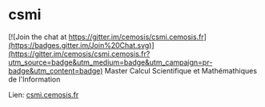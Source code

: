 # csmi

[![Join the chat at https://gitter.im/cemosis/csmi.cemosis.fr](https://badges.gitter.im/Join%20Chat.svg)](https://gitter.im/cemosis/csmi.cemosis.fr?utm_source=badge&utm_medium=badge&utm_campaign=pr-badge&utm_content=badge)
Master Calcul Scientifique et Mathémathiques de l'Information

Lien: [csmi.cemosis.fr](http://csmi.cemosis.fr/)

